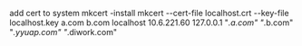 <!--
 * @Author: your name
 * @Date: 2020-12-22 15:10:13
 * @LastEditTime: 2021-06-29 17:21:12
 * @LastEditors: your name
 * @Description: In User Settings Edit
 * @FilePath: /iweb_cloudform/Users/yangjz0/workspace/phpweb/iframesandbox/mkcert.md
-->
add cert to system
mkcert -install
mkcert --cert-file localhost.crt --key-file localhost.key a.com b.com localhost 10.6.221.60 127.0.0.1 "*.a.com" "*.b.com" "*.yyuap.com" "*.diwork.com"